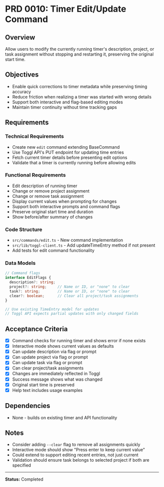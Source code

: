 # PRD 0010: Timer Edit/Update Command

## Overview
Allow users to modify the currently running timer's description, project, or task assignment without stopping and restarting it, preserving the original start time.

## Objectives
- Enable quick corrections to timer metadata while preserving timing accuracy
- Reduce friction when realizing a timer was started with wrong details
- Support both interactive and flag-based editing modes
- Maintain timer continuity without time tracking gaps

## Requirements

### Technical Requirements
- Create new `edit` command extending BaseCommand
- Use Toggl API's PUT endpoint for updating time entries
- Fetch current timer details before presenting edit options
- Validate that a timer is currently running before allowing edits

### Functional Requirements
- Edit description of running timer
- Change or remove project assignment
- Change or remove task assignment
- Display current values when prompting for changes
- Support both interactive prompts and command flags
- Preserve original start time and duration
- Show before/after summary of changes

### Code Structure
- `src/commands/edit.ts` - New command implementation
- `src/lib/toggl-client.ts` - Add updateTimeEntry method if not present
- Add tests for edit command functionality

### Data Models
```typescript
// Command flags
interface EditFlags {
  description?: string;
  project?: string;     // Name or ID, or "none" to clear
  task?: string;        // Name or ID, or "none" to clear
  clear?: boolean;      // Clear all project/task assignments
}

// Use existing TimeEntry model for updates
// Toggl API expects partial updates with only changed fields
```

## Acceptance Criteria
- [x] Command checks for running timer and shows error if none exists
- [x] Interactive mode shows current values as defaults
- [x] Can update description via flag or prompt
- [x] Can update project via flag or prompt
- [x] Can update task via flag or prompt
- [x] Can clear project/task assignments
- [x] Changes are immediately reflected in Toggl
- [x] Success message shows what was changed
- [x] Original start time is preserved
- [x] Help text includes usage examples

## Dependencies
- None - builds on existing timer and API functionality

## Notes
- Consider adding `--clear` flag to remove all assignments quickly
- Interactive mode should show "Press enter to keep current value"
- Could extend to support editing recent entries, not just current
- Validation should ensure task belongs to selected project if both are specified

---

**Status:** Completed